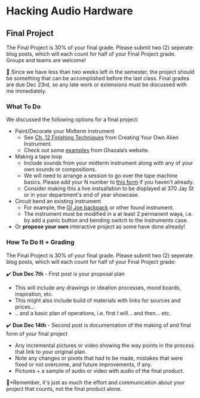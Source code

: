 # Hacking Audio Hardware

## Final Project
The Final Project is 30% of your final grade.  Please submit two (2) seperate blog posts, which will each count for half of your Final Project grade.  Groups and teams are welcome!  

📌 Since we have less than two weeks left in the semester, the project should be something that can be accomplished before the last class.  Final grades are due Dec 23rd, so any late work or extensions must be discussed with me immediately.  


### What To Do
We discussed the following options for a final project:

- Paint/Decorate your Midterm instrument
  - See [Ch. 12 Finishing Techniques](https://eternobisiesto.files.wordpress.com/2012/10/circuit-bending-build-your-own-alien-instruments-reed-ghazala.pdf#page=210) from Creating Your Own Alien Instrument.
  - Check out some [examples](http://www.anti-theory.com/bentsound/) from Ghazala’s website.
- Making a tape loop
  - Include sounds from your midterm instrument along with any of your own sounds or compositions.
  - We will need to arrange a session to go over the tape machine basics.  Please add your N number to [this form](https://forms.gle/Q4WZZm2oyAus42BDA) if you haven't already.
  - Consider making this a live instsallation to be displayed at 370 Jay St or in your department's end of year showcase.
- Circuit bend an existing instrument 
  - For example, the [GI Joe backpack](https://www.ebay.com/sch/i.html?_nkw=gi+joe+sonic+fighter+backpack&_sacat=0) or other found instrument.
  - The instrument must be modified in a at least 2 permanent waya, i.e. by add a panic button and bending switch to the instruments case.
- Or **propose your own** interactive project as some have done already!

### How To Do It + Grading
The Final Project is 30% of your final grade.  Please submit two (2) seperate blog posts, which will each count for half of your Final Project grade:  

✔️ **Due Dec 7th** - First post is your proposal plan
  - This will include any drawings or ideation processes, mood boards, inspiration, etc.
  - This might also include build of materials with links for sources and prices...
  - .. and a basic plan of operations, i.e. first I will... and then... etc.  

✔️ **Due Dec 14th** - Second post is documentation of the making of and final form of your final project
  - Any incremental pictures or video showing the way points in the process that link to your original plan.
  - Note any changes or pivots that had to be made, mistakes that were fixed or not overcome, and future improvements, if any. 
  - Pictures + a sample of audio or video with audio of the final product.

📌*Remember, it's just as much the effort and communication about your project that counts, not the final product alone.



